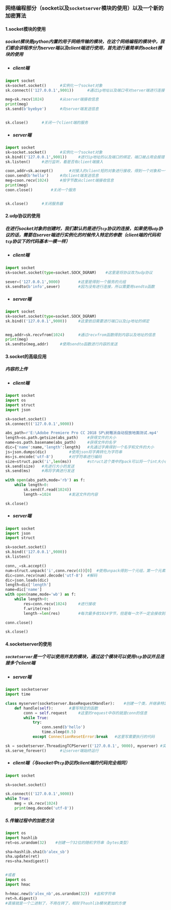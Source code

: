 ### 网络编程部分（socket以及`socketserver`模块的使用）以及一个新的加密算法

#### 1.socket模块的使用

##### socket模块是python内置的用于网络传输的模块，在这个网络编程的模块中，我们都会讲程序分为server端以及client端进行使用，首先进行最简单的socket模块的使用

+ ##### client端

```python
import socket
sk=socket.socket()		#实例化一个socket对象
sk.connect(('127.0.0.1',9001))		#通过ip地址以及端口号对server端进行连接

meg=sk.recv(1024)		#从server端接收信息
print(meg)
sk.send(b'byebye')		#向server端发送信息


sk.close()		#关闭一个client端的服务
```



+ ##### server端

```python
import socket
sk=socket.socket()		#实例化一个socket对象
sk.bind(('127.0.0.1',9001))		#进行ip地址的以及端口的绑定，端口被占用会报错
sk.listen()		#进行监听，看是否有client端接入

coon,addr=sk.accept()		#对接入的client短的对象进行接收，得到一个对象和一个地址
coon.send(b'hello')		#向client端发送信息
meg=coon.recv(1024)		#按字节数从client端接收信息
print(meg)
coon.close()		#关闭一个服务


sk.close()		#关闭服务器
```

#### 2.udp协议的使用

##### 在进行socket对象的创建时，我们默认的是进行`tcp`协议的连接，如果使用`udp`协议的话，需要在server端进行实例化的时候传入特定的参数（client端的代码和`tcp`协议下的代码基本一模一样）

+ ##### client端

```python
import socket
sk=socket.socket(type=socket.SOCK_DGRAM)	#这里是将协议改为udp协议
	
sever=('127.0.0.1',9000)		#这里是得到一个服务的元组
sk.sendto(b'info',sever)		#因为没有进行连接，所以需要用sendto函数
```

+ ##### server端

```python
import socket
sk=socket.socket(type=socket.SOCK_DGRAM)
sk.bind(('127.0.0.1',9000))		#这里依旧需要进行端口以及ip地址的绑定


meg,addr=sk.recvfrom(1024)		#通过recvfrom函数得到内容以及地址的信息
print(meg)
sk.sendto(meg,addr)		#使用sendto函数进行内容的发送
```

#### 3.socket的高级应用

##### 内容的上传

+ ##### client端

```python
import socket
import os
import struct
import json

sk=socket.socket()
sk.connect(('127.0.0.1',9000))

abs_path=r'E:\Adobe Premiere Pro CC 2018 SP\树莓派自动投放地面测试.mp4'
length=os.path.getsize(abs_path)	#获得文件的大小
name=os.path.basename(abs_path)		#获得文件的名字
dic={'name':name,'length':length}	#先通过字典得到一个名字和文件的大小
js=json.dumps(dic)			#使用json将字典转化为字符串
ms=js.encode('utf-8')		#对字符串进行编码
size=struct.pack('i',len(ms))		#struct这个类中的pack可以将一个int大小的数转化为四个字节的二进制码，后面的参数是*args所以可以传入多个值来进行打包，接收端收到的是一个元组，可以通过这个方法来避免粘包的现象产生
sk.send(size)	#先进行大小的发送
sk.send(ms)		#再将字典进行发送

with open(abs_path,mode='rb') as f:
    while length>0:
        sk.send(f.read(1024))
        length-=1024		#发送文件的内容

sk.close()
```

+ ##### server端

```python
import socket
import json
import struct

sk=socket.socket()
sk.bind(('127.0.0.1',9000))
sk.listen()

conn,_=sk.accept()
num=struct.unpack('i',conn.recv(4))[0]	#使用unpack得到一个元组，第一个元素就是传输的大小的二进制码，其实这个元组中就一个元素。
dic=conn.recv(num).decode('utf-8')	#解码
dic=json.loads(dic)
length=dic['length']
name=dic['name']
with open(name,mode='wb') as f:
    while length>0:
        res=conn.recv(1024)		#进行接收
        f.write(res)
        length-=len(res)		#每次最多收1024字节，但是每一次不一定会接收到1024字节，所以length应该减的是收到的字节，而不是最大字节数

conn.close()

sk.close()
```

#### 4.socketserver的使用

##### `socketserver`是一个可以使用并发的模块，通过这个模块可以使用`tcp`协议并且连接多个client端

+ ##### server端

```python
import socketserver
import time

class myserver(socketserver.BaseRequestHandler):	#创建一个类，并继承特定的类
    def handle(self):		#重写特定的函数
        conn = self.request		#这里的request中存的就是conn的信息
        while True:
            try:
                conn.send(b'hello')
                time.sleep(0.5)
            except ConnectionResetError:break	#这里写需要执行的代码

sk = socketserver.ThreadingTCPServer(('127.0.0.1', 9000), myserver)	#实例化
sk.serve_forever()		#让server端始终运行
```

+ ##### client端（与socket中`tcp`协议的client端的代码完全相同）

```python
import socket

sk=socket.socket()

sk.connect(('127.0.0.1',9000))
while True:
    meg = sk.recv(1024)
    print(meg.decode('utf-8'))
```

##### 5.传输过程中的加密方法

```python
import os
import hashlib
ret=os.urandom(32)    #创建一个32位的随机字符串（bytes类型）

sha=hashlib.sha1(b'alex_sb')
sha.update(ret)
res=sha.hexdigest()


#或者
import os
import hmac

h=hmac.new(b'alex_nb',os.urandom(32))  #盐和字符串
ret=h.digest() 
#直接就是一个二进制了，不用在转了，相较于hashlib模块更加的方便
```